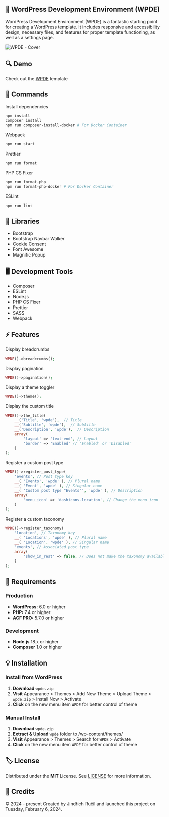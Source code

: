 ## 🎨 WordPress Development Environment (WPDE)

WordPress Development Environment (WPDE) is a fantastic starting point for creating a WordPress template. It includes responsive and accessibility design, necessary files, and features for proper template functioning, as well as a settings page.

![WPDE - Cover](https://cdn.df-barber.cz/wpde/cover.png)

## 🔍 Demo

Check out the [WPDE](https://github.com/rucilos/wpde/) template

## 🔧 Commands

Install dependencies 
```sh
npm install
composer install
npm run composer-install-docker # For Docker Container
```

Webpack
```sh
npm run start
```

Prettier
```sh
npm run format
```

PHP CS Fixer
```sh
npm run format-php
npm run format-php-docker # For Docker Container
```

ESLint
```sh
npm run lint
```

## 🧪 Libraries

-   Bootstrap
-   Bootstrap Navbar Walker
-   Cookie Consent
-   Font Awesome
-   Magnific Popup

## 🖥️ Development Tools
-   Composer
-   ESLint
-   Node.js
-   PHP CS Fixer
-   Prettier
-   SASS
-   Webpack

## ⚡ Features

Display breadcrumbs
```php
WPDE()->breadcrumbs();
```

Display pagination
```php
WPDE()->pagination();
```

Display a theme toggler
```php
WPDE()->theme();
```

Display the custom title
```php
WPDE()->the_title(
    __('Title', 'wpde'),  // Title
    __('Subtitle', 'wpde'),  // Subtitle
    __('Description', 'wpde'),  // Description
    array(
        'layout' => 'text-end', // Layout
        'border' => 'Enabled' // 'Enabled' or 'Disabled'
    )
);
```

Register a custom post type
```php
WPDE()->register_post_type(
    'events', // Post type key
    __( 'Events', 'wpde' ), // Plural name
    __( 'Event', 'wpde' ), // Singular name
    __( 'Custom post type "Events"', 'wpde' ), // Description
    array(
        'menu_icon' => 'dashicons-location', // Change the menu icon
    )
);
```

Register a custom taxonomy
```php
WPDE()->register_taxonomy(
    'location', // Taxonomy key
    __( 'Locations', 'wpde' ), // Plural name
    __( 'Location', 'wpde' ), // Singular name
    'events', // Associated post type
    array(
        'show_in_rest' => false, // Does not make the taxonomy available in the REST API.
    )
);
```

## 🎯 Requirements

### Production
-   **WordPress:** 6.0 or higher
-   **PHP:** 7.4 or higher
-   **ACF PRO:** 5.7.0 or higher

### Development
-   **Node.js** 18.x or higher
-   **Composer** 1.0 or higher

## 💡 Installation 

### Install from WordPress

1. **Download** `wpde.zip`
2. **Visit** Appearance > Themes > Add New Theme > Upload Theme > `wpde.zip` > Install Now > Activate
3. **Click** on the new menu item `WPDE` for better control of theme

### Manual Install

1. **Download** `wpde.zip`
2. **Extract & Upload** `wpde` folder to /wp-content/themes/
3. **Visit** Appearance > Themes > Search for `WPDE` > Activate
4. **Click** on the new menu item `WPDE` for better control of theme

## 🏷️ License

Distributed under the **MIT** License. See [LICENSE](https://github.com/rucilos/wpde/blob/master/LICENSE) for more information.

## 🎉 Credits

© 2024 - present Created by Jindřich Ručil and launched this project on Tuesday, February 6, 2024.